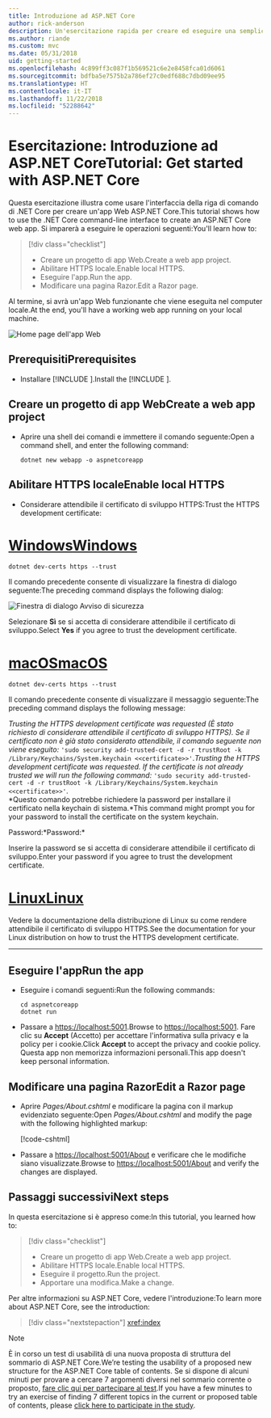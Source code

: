 ```yaml
---
title: Introduzione ad ASP.NET Core
author: rick-anderson
description: Un'esercitazione rapida per creare ed eseguire una semplice app Hello World usando ASP.NET Core.
ms.author: riande
ms.custom: mvc
ms.date: 05/31/2018
uid: getting-started
ms.openlocfilehash: 4c899ff3c087f1b569521c6e2e8458fca01d6061
ms.sourcegitcommit: bdfba5e7575b2a786ef27c0edf688c7dbd09ee95
ms.translationtype: HT
ms.contentlocale: it-IT
ms.lasthandoff: 11/22/2018
ms.locfileid: "52288642"
---
```

# <a name="tutorial-get-started-with-aspnet-core"></a><span data-ttu-id="f4570-103">Esercitazione: Introduzione ad ASP.NET Core</span><span class="sxs-lookup"><span data-stu-id="f4570-103">Tutorial: Get started with ASP.NET Core</span></span>

<span data-ttu-id="f4570-104">Questa esercitazione illustra come usare l'interfaccia della riga di comando di .NET Core per creare un'app Web ASP.NET Core.</span><span class="sxs-lookup"><span data-stu-id="f4570-104">This tutorial shows how to use the .NET Core command-line interface to create an ASP.NET Core web app.</span></span> <span data-ttu-id="f4570-105">Si imparerà a eseguire le operazioni seguenti:</span><span class="sxs-lookup"><span data-stu-id="f4570-105">You'll learn how to:</span></span>

> [!div class="checklist"]
> * <span data-ttu-id="f4570-106">Creare un progetto di app Web.</span><span class="sxs-lookup"><span data-stu-id="f4570-106">Create a web app project.</span></span>
> * <span data-ttu-id="f4570-107">Abilitare HTTPS locale.</span><span class="sxs-lookup"><span data-stu-id="f4570-107">Enable local HTTPS.</span></span>
> * <span data-ttu-id="f4570-108">Eseguire l'app.</span><span class="sxs-lookup"><span data-stu-id="f4570-108">Run the app.</span></span>
> * <span data-ttu-id="f4570-109">Modificare una pagina Razor.</span><span class="sxs-lookup"><span data-stu-id="f4570-109">Edit a Razor page.</span></span>

<span data-ttu-id="f4570-110">Al termine, si avrà un'app Web funzionante che viene eseguita nel computer locale.</span><span class="sxs-lookup"><span data-stu-id="f4570-110">At the end, you'll have a working web app running on your local machine.</span></span>

![Home page dell'app Web](_static/home-page.png)


## <a name="prerequisites"></a><span data-ttu-id="f4570-112">Prerequisiti</span><span class="sxs-lookup"><span data-stu-id="f4570-112">Prerequisites</span></span>

* <span data-ttu-id="f4570-113">Installare [!INCLUDE [](~/includes/2.1-SDK.md)].</span><span class="sxs-lookup"><span data-stu-id="f4570-113">Install the [!INCLUDE [](~/includes/2.1-SDK.md)].</span></span>

## <a name="create-a-web-app-project"></a><span data-ttu-id="f4570-114">Creare un progetto di app Web</span><span class="sxs-lookup"><span data-stu-id="f4570-114">Create a web app project</span></span>

* <span data-ttu-id="f4570-115">Aprire una shell dei comandi e immettere il comando seguente:</span><span class="sxs-lookup"><span data-stu-id="f4570-115">Open a command shell, and enter the following command:</span></span>

   ```console
   dotnet new webapp -o aspnetcoreapp
   ```

## <a name="enable-local-https"></a><span data-ttu-id="f4570-116">Abilitare HTTPS locale</span><span class="sxs-lookup"><span data-stu-id="f4570-116">Enable local HTTPS</span></span>

* <span data-ttu-id="f4570-117">Considerare attendibile il certificato di sviluppo HTTPS:</span><span class="sxs-lookup"><span data-stu-id="f4570-117">Trust the HTTPS development certificate:</span></span>

# <a name="windowstabwindows"></a>[<span data-ttu-id="f4570-118">Windows</span><span class="sxs-lookup"><span data-stu-id="f4570-118">Windows</span></span>](#tab/windows)

  ```console
  dotnet dev-certs https --trust
  ```

  <span data-ttu-id="f4570-119">Il comando precedente consente di visualizzare la finestra di dialogo seguente:</span><span class="sxs-lookup"><span data-stu-id="f4570-119">The preceding command displays the following dialog:</span></span>

  ![Finestra di dialogo Avviso di sicurezza](_static/cert.png)

  <span data-ttu-id="f4570-121">Selezionare **Sì** se si accetta di considerare attendibile il certificato di sviluppo.</span><span class="sxs-lookup"><span data-stu-id="f4570-121">Select **Yes** if you agree to trust the development certificate.</span></span>

# <a name="macostabmacos"></a>[<span data-ttu-id="f4570-122">macOS</span><span class="sxs-lookup"><span data-stu-id="f4570-122">macOS</span></span>](#tab/macos)

  ```console
  dotnet dev-certs https --trust
  ```

  <span data-ttu-id="f4570-123">Il comando precedente consente di visualizzare il messaggio seguente:</span><span class="sxs-lookup"><span data-stu-id="f4570-123">The preceding command displays the following message:</span></span>

  <span data-ttu-id="f4570-124">*Trusting the HTTPS development certificate was requested (È stato richiesto di considerare attendibile il certificato di sviluppo HTTPS). Se il certificato non è già stato considerato attendibile, il comando seguente non viene eseguito:* `'sudo security add-trusted-cert -d -r trustRoot -k /Library/Keychains/System.keychain <<certificate>>'`.</span><span class="sxs-lookup"><span data-stu-id="f4570-124">*Trusting the HTTPS development certificate was requested. If the certificate is not already trusted we will run the following command:* `'sudo security add-trusted-cert -d -r trustRoot -k /Library/Keychains/System.keychain <<certificate>>'`.</span></span>  
  <span data-ttu-id="f4570-125">\*Questo comando potrebbe richiedere la password per installare il certificato nella keychain di sistema.</span><span class="sxs-lookup"><span data-stu-id="f4570-125">\*This command might prompt you for your password to install the certificate on the system keychain.</span></span>
  
  <span data-ttu-id="f4570-126">Password:\*</span><span class="sxs-lookup"><span data-stu-id="f4570-126">Password:\*</span></span>

  <span data-ttu-id="f4570-127">Inserire la password se si accetta di considerare attendibile il certificato di sviluppo.</span><span class="sxs-lookup"><span data-stu-id="f4570-127">Enter your password if you agree to trust the development certificate.</span></span>

# <a name="linuxtablinux"></a>[<span data-ttu-id="f4570-128">Linux</span><span class="sxs-lookup"><span data-stu-id="f4570-128">Linux</span></span>](#tab/linux)

  <span data-ttu-id="f4570-129">Vedere la documentazione della distribuzione di Linux su come rendere attendibile il certificato di sviluppo HTTPS.</span><span class="sxs-lookup"><span data-stu-id="f4570-129">See the documentation for your Linux distribution on how to trust the HTTPS development certificate.</span></span>
   
---

## <a name="run-the-app"></a><span data-ttu-id="f4570-130">Eseguire l'app</span><span class="sxs-lookup"><span data-stu-id="f4570-130">Run the app</span></span>

* <span data-ttu-id="f4570-131">Eseguire i comandi seguenti:</span><span class="sxs-lookup"><span data-stu-id="f4570-131">Run the following commands:</span></span>

   ```console
   cd aspnetcoreapp
   dotnet run
   ```

* <span data-ttu-id="f4570-132">Passare a [https://localhost:5001](https://localhost:5001).</span><span class="sxs-lookup"><span data-stu-id="f4570-132">Browse to [https://localhost:5001](https://localhost:5001).</span></span> <span data-ttu-id="f4570-133">Fare clic su **Accept** (Accetto) per accettare l'informativa sulla privacy e la policy per i cookie.</span><span class="sxs-lookup"><span data-stu-id="f4570-133">Click **Accept** to accept the privacy and cookie policy.</span></span> <span data-ttu-id="f4570-134">Questa app non memorizza informazioni personali.</span><span class="sxs-lookup"><span data-stu-id="f4570-134">This app doesn't keep personal information.</span></span>

## <a name="edit-a-razor-page"></a><span data-ttu-id="f4570-135">Modificare una pagina Razor</span><span class="sxs-lookup"><span data-stu-id="f4570-135">Edit a Razor page</span></span>

* <span data-ttu-id="f4570-136">Aprire *Pages/About.cshtml* e modificare la pagina con il markup evidenziato seguente:</span><span class="sxs-lookup"><span data-stu-id="f4570-136">Open *Pages/About.cshtml* and modify the page with the following highlighted markup:</span></span>

   [!code-cshtml[](sample/getting-started/about.cshtml?highlight=9)]

* <span data-ttu-id="f4570-137">Passare a [https://localhost:5001/About](https://localhost:5001/About) e verificare che le modifiche siano visualizzate.</span><span class="sxs-lookup"><span data-stu-id="f4570-137">Browse to [https://localhost:5001/About](https://localhost:5001/About) and verify the changes are displayed.</span></span>

## <a name="next-steps"></a><span data-ttu-id="f4570-138">Passaggi successivi</span><span class="sxs-lookup"><span data-stu-id="f4570-138">Next steps</span></span>

<span data-ttu-id="f4570-139">In questa esercitazione si è appreso come:</span><span class="sxs-lookup"><span data-stu-id="f4570-139">In this tutorial, you learned how to:</span></span>

> [!div class="checklist"]
> * <span data-ttu-id="f4570-140">Creare un progetto di app Web.</span><span class="sxs-lookup"><span data-stu-id="f4570-140">Create a web app project.</span></span>
> * <span data-ttu-id="f4570-141">Abilitare HTTPS locale.</span><span class="sxs-lookup"><span data-stu-id="f4570-141">Enable local HTTPS.</span></span>
> * <span data-ttu-id="f4570-142">Eseguire il progetto.</span><span class="sxs-lookup"><span data-stu-id="f4570-142">Run the project.</span></span>
> * <span data-ttu-id="f4570-143">Apportare una modifica.</span><span class="sxs-lookup"><span data-stu-id="f4570-143">Make a change.</span></span>

<span data-ttu-id="f4570-144">Per altre informazioni su ASP.NET Core, vedere l'introduzione:</span><span class="sxs-lookup"><span data-stu-id="f4570-144">To learn more about ASP.NET Core, see the introduction:</span></span>

> [!div class="nextstepaction"]
> <xref:index>



> [!NOTE]
> <span data-ttu-id="f4570-145">È in corso un test di usabilità di una nuova proposta di struttura del sommario di ASP.NET Core.</span><span class="sxs-lookup"><span data-stu-id="f4570-145">We’re testing the usability of a proposed new structure for the ASP.NET Core table of contents.</span></span>  <span data-ttu-id="f4570-146">Se si dispone di alcuni minuti per provare a cercare 7 argomenti diversi nel sommario corrente o proposto, [fare clic qui per partecipare al test](https://dpk4xbh5.optimalworkshop.com/treejack/aa11wn82).</span><span class="sxs-lookup"><span data-stu-id="f4570-146">If you have a few minutes to try an exercise of finding 7 different topics in the current or proposed table of contents, please [click here to participate in the study](https://dpk4xbh5.optimalworkshop.com/treejack/aa11wn82).</span></span>